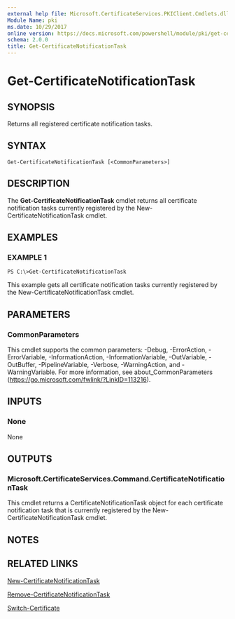 ```yaml
---
external help file: Microsoft.CertificateServices.PKIClient.Cmdlets.dll-Help.xml
Module Name: pki
ms.date: 10/29/2017
online version: https://docs.microsoft.com/powershell/module/pki/get-certificatenotificationtask?view=windowsserver2012r2-ps&wt.mc_id=ps-gethelp
schema: 2.0.0
title: Get-CertificateNotificationTask
---
```


# Get-CertificateNotificationTask

## SYNOPSIS
Returns all registered certificate notification tasks.

## SYNTAX

```
Get-CertificateNotificationTask [<CommonParameters>]
```

## DESCRIPTION
The **Get-CertificateNotificationTask** cmdlet returns all certificate notification tasks currently registered by the New-CertificateNotificationTask cmdlet.

## EXAMPLES

### EXAMPLE 1
```
PS C:\>Get-CertificateNotificationTask
```

This example gets all certificate notification tasks currently registered by the New-CertificateNotificationTask cmdlet.

## PARAMETERS

### CommonParameters
This cmdlet supports the common parameters: -Debug, -ErrorAction, -ErrorVariable, -InformationAction, -InformationVariable, -OutVariable, -OutBuffer, -PipelineVariable, -Verbose, -WarningAction, and -WarningVariable. For more information, see about_CommonParameters (https://go.microsoft.com/fwlink/?LinkID=113216).

## INPUTS

### None
None

## OUTPUTS

### Microsoft.CertificateServices.Command.CertificateNotificationTask
This cmdlet returns a CertificateNotificationTask object for each certificate notification task that is currently registered by the New-CertificateNotificationTask cmdlet.

## NOTES

## RELATED LINKS

[New-CertificateNotificationTask](./New-CertificateNotificationTask.md)

[Remove-CertificateNotificationTask](./Remove-CertificateNotificationTask.md)

[Switch-Certificate](./Switch-Certificate.md)

